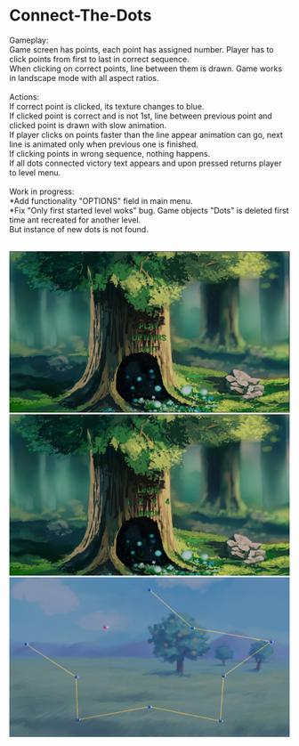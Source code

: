 # Connect-The-Dots
Gameplay: <br/>
Game screen has points, each point has assigned number. Player has to click points from first to last in correct sequence.  
When clicking on correct points, line between them is drawn. Game works in landscape mode with all aspect ratios. <br/>
<br/>
Actions: <br/>
If correct point is clicked, its texture changes to blue. <br/>
If clicked point is correct and is not 1st, line between previous point and clicked point is drawn with slow animation.  <br/>
If player clicks on points faster than the line appear animation can go, next line is animated only when previous one is finished. <br/>
If clicking points in wrong sequence, nothing happens. <br/>
If all dots connected victory text appears and upon pressed returns player to level menu. <br/>
<br/>
Work in progress: <br/>
*Add functionality "OPTIONS" field in main menu. <br/>
*Fix "Only first started level woks" bug. Game objects "Dots" is deleted first time ant recreated for another level. <br/>
But instance of new dots is not found. <br/>
<br/>


![Main Menu](https://github.com/oOPoloOo/Connect-The-Dots/blob/main/Photos/CTD_Menu.png)  <br/>
![Level Menu](https://github.com/oOPoloOo/Connect-The-Dots/blob/main/Photos/CTD_LevelMenu.png)  <br/>
![Gameplay](https://github.com/oOPoloOo/Connect-The-Dots/blob/main/Photos/CTD_Gameplay.png)  <br/>
